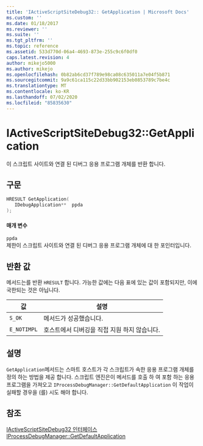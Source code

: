 ```yaml
---
title: 'IActiveScriptSiteDebug32:: GetApplication | Microsoft Docs'
ms.custom: ''
ms.date: 01/18/2017
ms.reviewer: ''
ms.suite: ''
ms.tgt_pltfrm: ''
ms.topic: reference
ms.assetid: 533d770d-06a4-4693-873e-255c9c6f0df0
caps.latest.revision: 4
author: mikejo5000
ms.author: mikejo
ms.openlocfilehash: 0b82ab6cd37f789e98ca08c635011a7e04f5b871
ms.sourcegitcommit: 9a9c61ca115c22d33bb902153eb0853789c7be4c
ms.translationtype: MT
ms.contentlocale: ko-KR
ms.lasthandoff: 07/02/2020
ms.locfileid: "85835630"
---
```

# <a name="iactivescriptsitedebug32getapplication"></a>IActiveScriptSiteDebug32::GetApplication
이 스크립트 사이트와 연결 된 디버그 응용 프로그램 개체를 반환 합니다.  
  
## <a name="syntax"></a>구문  
  
```cpp
HRESULT GetApplication(  
   IDebugApplication**  ppda  
);  
```  
  
#### <a name="parameters"></a>매개 변수  
 `ppda`  
 제한이 스크립트 사이트와 연결 된 디버그 응용 프로그램 개체에 대 한 포인터입니다.  
  
## <a name="return-value"></a>반환 값  
 메서드는를 반환 `HRESULT` 합니다. 가능한 값에는 다음 표에 있는 값이 포함되지만, 이에 국한되는 것은 아닙니다.  
  
|값|설명|  
|-----------|-----------------|  
|`S_OK`|메서드가 성공했습니다.|  
|`E_NOTIMPL`|호스트에서 디버깅을 직접 지원 하지 않습니다.|  
  
## <a name="remarks"></a>설명  
 `GetApplication`메서드는 스마트 호스트가 각 스크립트가 속한 응용 프로그램 개체를 정의 하는 방법을 제공 합니다. 스크립트 엔진은이 메서드를 호출 하 여 포함 하는 응용 프로그램을 가져오고 `IProcessDebugManager::GetDefaultApplication` 이 작업이 실패할 경우을 (를) 시도 해야 합니다.  
  
## <a name="see-also"></a>참조  
 [IActiveScriptSiteDebug32 인터페이스](../../winscript/reference/iactivescriptsitedebug32-interface.md)   
 [IProcessDebugManager::GetDefaultApplication](../../winscript/reference/iprocessdebugmanager-getdefaultapplication.md)